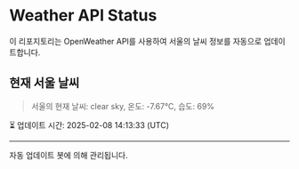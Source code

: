 
# Weather API Status

이 리포지토리는 OpenWeather API를 사용하여 서울의 날씨 정보를 자동으로 업데이트합니다.

## 현재 서울 날씨
> 서울의 현재 날씨: clear sky, 온도: -7.67°C, 습도: 69%

⏳ 업데이트 시간: 2025-02-08 14:13:33 (UTC)

---
자동 업데이트 봇에 의해 관리됩니다.

